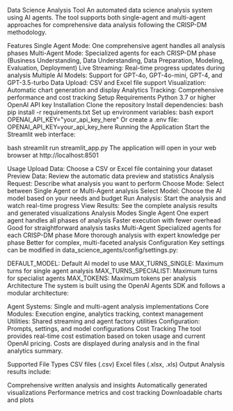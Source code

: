 Data Science Analysis Tool
An automated data science analysis system using AI agents. The tool supports both single-agent and multi-agent approaches for comprehensive data analysis following the CRISP-DM methodology.

Features
Single Agent Mode: One comprehensive agent handles all analysis phases
Multi-Agent Mode: Specialized agents for each CRISP-DM phase (Business Understanding, Data Understanding, Data Preparation, Modeling, Evaluation, Deployment)
Live Streaming: Real-time progress updates during analysis
Multiple AI Models: Support for GPT-4o, GPT-4o-mini, GPT-4, and GPT-3.5-turbo
Data Upload: CSV and Excel file support
Visualization: Automatic chart generation and display
Analytics Tracking: Comprehensive performance and cost tracking
Setup
Requirements
Python 3.7 or higher
OpenAI API key
Installation
Clone the repository
Install dependencies:
bash
pip install -r requirements.txt
Set up environment variables:
bash
export OPENAI_API_KEY="your_api_key_here"
Or create a .env file:
OPENAI_API_KEY=your_api_key_here
Running the Application
Start the Streamlit web interface:

bash
streamlit run streamlit_app.py
The application will open in your web browser at http://localhost:8501

Usage
Upload Data: Choose a CSV or Excel file containing your dataset
Preview Data: Review the automatic data preview and statistics
Analysis Request: Describe what analysis you want to perform
Choose Mode: Select between Single Agent or Multi-Agent analysis
Select Model: Choose the AI model based on your needs and budget
Run Analysis: Start the analysis and watch real-time progress
View Results: See the complete analysis results and generated visualizations
Analysis Modes
Single Agent
One expert agent handles all phases of analysis
Faster execution with fewer overhead
Good for straightforward analysis tasks
Multi-Agent
Specialized agents for each CRISP-DM phase
More thorough analysis with expert knowledge per phase
Better for complex, multi-faceted analysis
Configuration
Key settings can be modified in data_science_agents/config/settings.py:

DEFAULT_MODEL: Default AI model to use
MAX_TURNS_SINGLE: Maximum turns for single agent analysis
MAX_TURNS_SPECIALIST: Maximum turns for specialist agents
MAX_TOKENS: Maximum tokens per analysis
Architecture
The system is built using the OpenAI Agents SDK and follows a modular architecture:

Agent Systems: Single and multi-agent analysis implementations
Core Modules: Execution engine, analytics tracking, context management
Utilities: Shared streaming and agent factory utilities
Configuration: Prompts, settings, and model configurations
Cost Tracking
The tool provides real-time cost estimation based on token usage and current OpenAI pricing. Costs are displayed during analysis and in the final analytics summary.

Supported File Types
CSV files (.csv)
Excel files (.xlsx, .xls)
Output
Analysis results include:

Comprehensive written analysis and insights
Automatically generated visualizations
Performance metrics and cost tracking
Downloadable charts and plots
